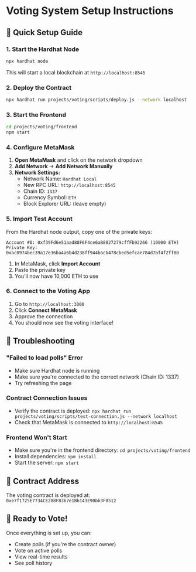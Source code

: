 # Voting System Setup Instructions

## 🚀 Quick Setup Guide

### 1. Start the Hardhat Node
```bash
npx hardhat node
```
This will start a local blockchain at `http://localhost:8545`

### 2. Deploy the Contract
```bash
npx hardhat run projects/voting/scripts/deploy.js --network localhost
```

### 3. Start the Frontend
```bash
cd projects/voting/frontend
npm start
```

### 4. Configure MetaMask

1. **Open MetaMask** and click on the network dropdown
2. **Add Network** → **Add Network Manually**
3. **Network Settings:**
   - Network Name: `Hardhat Local`
   - New RPC URL: `http://localhost:8545`
   - Chain ID: `1337`
   - Currency Symbol: `ETH`
   - Block Explorer URL: (leave empty)

### 5. Import Test Account

From the Hardhat node output, copy one of the private keys:
```
Account #0: 0xf39Fd6e51aad88F6F4ce6aB8827279cffFb92266 (10000 ETH)
Private Key: 0xac0974bec39a17e36ba4a6b4d238ff944bacb478cbed5efcae784d7bf4f2ff80
```

1. In MetaMask, click **Import Account**
2. Paste the private key
3. You'll now have 10,000 ETH to use

### 6. Connect to the Voting App

1. Go to `http://localhost:3000`
2. Click **Connect MetaMask**
3. Approve the connection
4. You should now see the voting interface!

## 🔧 Troubleshooting

### "Failed to load polls" Error
- Make sure Hardhat node is running
- Make sure you're connected to the correct network (Chain ID: 1337)
- Try refreshing the page

### Contract Connection Issues
- Verify the contract is deployed: `npx hardhat run projects/voting/scripts/test-connection.js --network localhost`
- Check that MetaMask is connected to `http://localhost:8545`

### Frontend Won't Start
- Make sure you're in the frontend directory: `cd projects/voting/frontend`
- Install dependencies: `npm install`
- Start the server: `npm start`

## 📝 Contract Address
The voting contract is deployed at: `0xe7f1725E7734CE288F8367e1Bb143E90bb3F0512`

## 🎯 Ready to Vote!
Once everything is set up, you can:
- Create polls (if you're the contract owner)
- Vote on active polls
- View real-time results
- See poll history
